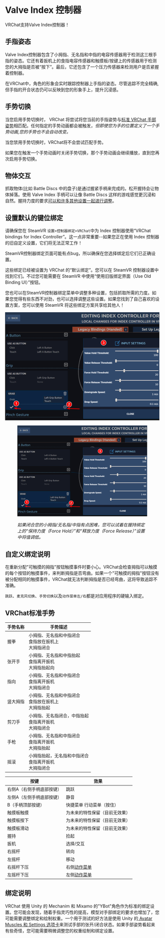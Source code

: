 # Valve Index 控制器

VRChat支持Valve Index控制器！

## 手指姿态

Valve Index控制器包含了小拇指、无名指和中指的电容传感器用于检测这三根手指的姿态。它还有着扳机上的食指电容传感器和触摸板/按键上的传感器用于检测您的大拇指是否被“按下”。最后，它还包含了一个压力传感器来检测用户是否紧握着控制器。

在VRChat中，角色的形象会实时跟踪控制器上手指的姿态。尽管追踪不完全精确,但手指的开合状态仍可以反映到您的形象手上，提升沉浸感。

## 手势切换

当您启用手势切换时， VRChat 将尝试将您当前的手指姿势与[标准 VRChat 手部姿势](https://docs.vrchat.com/docs/valve-index#section-vrchat-standard-hand-poses)相匹配。任何指定的手势动画都会被触发，*但即使您为手的位置定义了一个手势动画,您的手势也不会自动改变。*

当您禁用手势切换时，VRChat将不会尝试匹配手势。

如果您在触发一个手势动画时关闭手势切换，那个手势动画会继续播放，直到您再次启用手势切换。

## 物体交互

抓取物体(比如 Battle Discs 中的盘子)是通过握紧手柄来完成的。松开握持会让物体掉落。使用 Valve Index 手柄可以让像 Battle Discs 这样的游戏感觉更沉浸和自然。握持力度的要求[可以和许多其他设置一起进行调整](https://docs.vrchat.com/docs/valve-index#section-set-default-bindings)。

## 设置默认的键位绑定

请确保您在 SteamVR `设置>控制器绑定>VRChat`中为 Index 控制器使用“VRChat bindings for Index Controller”。这一点非常重要--如果您正在使用 Index 控制器的旧自定义设置，它们将无法正常工作！

SteamVR控制器绑定页面可能有点bug，所以确保在您选择绑定后它们已正确设置。

这些绑定已经被设置为 VRChat 的“默认绑定”。您可以在 SteamVR 控制器设置中找到它们。不过您可能需要在 SteamVR 中使用“使用旧版绑定界面（Use Old Binding UI）”按钮。

您也可以在SteamVR控制器绑定菜单中调整多种设置，包括抓取所需的力度。如果您觉得有些东西不对劲，也可以选择调整这些设置。如果您找到了自己喜欢的设置方案，您可以使用 SteamVR 将这些绑定方案共享给其他人！

![figure](../../.gitbook/assets/8d84f6f-chrome_2019-05-29_17-39-32.png)
<figure><img src="../../.gitbook/assets/8d84f6f-chrome_2019-05-29_17-39-32.png" alt=""><figcaption><p>
  
*如果闭合您的小拇指/无名指/中指有点困难，您可以试着在握持绑定上的“保持力度（Force Hold）”和“释放力度（Force Release）”设置中将值调低。*
</p></figcaption></figure>

## 自定义绑定说明

在重新分配"可触摸的拇指"按钮触摸事件时要小心。VRChat会检查拇指可以触摸的每个按钮的触摸事件，来判断拇指是否弯曲。如果一个"可触摸的拇指"按钮没有被分配相同的触摸事件，VRChat就无法判断拇指是否已经弯曲，这将导致追踪不准确。

`跳跃`、`麦克风切换`、`手势切换`以及`动作菜单左/右`都是对应用程序的硬输入绑定。

## VRChat标准手势

手势名称 | 手势描述
-------- | ---------------------------------------------------------
握拳     | 小拇指、无名指和中指闭合<br>食指放在扳机上<br>大拇指闭合
张开手   | 小拇指、无名指和中指抬起<br>食指离开扳机<br>大拇指抬起向
指向     | 小拇指、无名指和中指闭合<br>食指离开扳机<br>大拇指闭合
竖大拇指 | 小拇指、无名指和中指闭合<br>食指放在扳机上<br>大拇指抬起
剪刀手   | 小拇指、无名指闭合，中指抬起<br>食指离开扳机<br>大拇指闭合
手枪     | 小拇指、无名指和中指闭合<br>食指离开扳机<br>大拇指抬起
摇滚     | 小拇指抬起，无名指和中指闭合<br>食指离开扳机<br>大拇指闭合

按键                     | 效果
------------------------ | -------------------------------
右侧A（右侧手柄底部按键） | 跳跃
左侧A（左侧手柄底部按键） | 静音
B（手柄顶部按键）         | 快捷菜单 行动菜单（按住）
触摸板触摸                | 为未来的特性保留（目前无效果）
触摸板按下                | 为未来的特性保留（目前无效果）
触摸板滑动                | 为未来的特性保留（目前无效果）
握持                      | 捡起
扳机                      | 选择/交互
右摇杆                    | 转向
左摇杆                    | 移动
右摇杆下压                | 右侧[动作菜单](https://docs.vrchat.com/docs/action-menu)
左摇杆下压                | 左侧[动作菜单](https://docs.vrchat.com/docs/action-menu)

## 绑定说明

VRChat 使用 Unity 的 Mechanim 和 Mixamo 的"YBot"角色作为标准的绑定设置。您可能会发现，随着手指灵巧性的提高，模型对手部绑定的要求也增加了，您可能需要调整绑定和绘制权重。一个用于测试的好方法是使用 Unity 的[ Avatar Muscles 和 Settings 选项卡](https://docs.unity3d.com/Manual/MuscleDefinitions.html)来测试手部的张开/闭合状态。如果手部姿势看起来有些奇怪，您可能需要稍微调整您的权重绘制和绑定设置。
